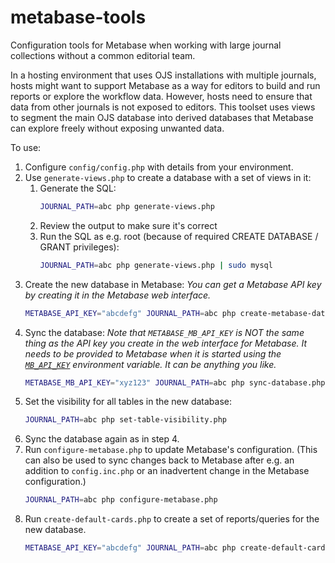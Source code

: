 # metabase-tools
Configuration tools for Metabase when working with large journal collections without a common editorial team.

In a hosting environment that uses OJS installations with multiple journals, hosts might want to support Metabase as a way for editors to build and run reports or explore the workflow data. However, hosts need to ensure that data from other journals is not exposed to editors. This toolset uses views to segment the main OJS database into derived databases that Metabase can explore freely without exposing unwanted data.

To use:
1. Configure `config/config.php` with details from your environment.
2. Use `generate-views.php` to create a database with a set of views in it:
   1. Generate the SQL:
      ```sh
      JOURNAL_PATH=abc php generate-views.php
      ```
   2. Review the output to make sure it's correct
   3. Run the SQL as e.g. root (because of required CREATE DATABASE / GRANT privileges):
      ```sh
      JOURNAL_PATH=abc php generate-views.php | sudo mysql
      ```
3. Create the new database in Metabase:
   *You can get a Metabase API key by creating it in the Metabase web interface.*
   ```sh
   METABASE_API_KEY="abcdefg" JOURNAL_PATH=abc php create-metabase-database.php
   ```
4. Sync the database:
   *Note that `METABASE_MB_API_KEY` is NOT the same thing as the API key you create in the web interface for Metabase. It needs to be provided to Metabase when it is started using the [`MB_API_KEY`](https://www.metabase.com/docs/latest/configuring-metabase/environment-variables#mb_api_key) environment variable. It can be anything you like.*
   ```sh
   METABASE_MB_API_KEY="xyz123" JOURNAL_PATH=abc php sync-database.php
   ```
5. Set the visibility for all tables in the new database:
   ```sh
   JOURNAL_PATH=abc php set-table-visibility.php
   ```
6. Sync the database again as in step 4.
7. Run `configure-metabase.php` to update Metabase's configuration. (This can also be used to sync changes back to Metabase after e.g. an addition to `config.inc.php` or an inadvertent change in the Metabase configuration.)
   ```sh
   JOURNAL_PATH=abc php configure-metabase.php
   ```
8. Run `create-default-cards.php` to create a set of reports/queries for the new database.
   ```sh
   METABASE_API_KEY="abcdefg" JOURNAL_PATH=abc php create-default-cards.php
   ```
